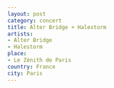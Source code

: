 ```yaml
---
layout: post
category: concert
title: Alter Bridge + Halestorm
artists: 
- Alter Bridge
- Halestorm
place: 
- Le Zénith de Paris
country: France
city: Paris
---
```


